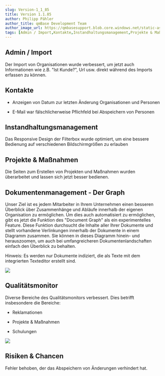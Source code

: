 ```yaml
---
slug: Version-1_1_85
title: Version 1.1.85
author: Philipp Pähler
author_title: qmBase Development Team
author_image_url: https://qmbasesupport.blob.core.windows.net/static-assets/img/persons/paehler_round.png
tags: [Admin / Import,Kontakte,Instandhaltungsmanagement,Projekte & Maßnahmen,Dokumentenmanagement - Der Graph,Qualitätsmonitor,Risiken & Chancen,Changelog]
---
```

## Admin / Import

Der Import von Organisationen wurde verbessert, um jetzt auch Informationen wie z.B. "Ist Kunde?", Url usw. direkt während des Imports erfassen zu können.

## Kontakte

*   Anzeigen von Datum zur letzten Änderung Organisationen und Personen

*   E-Mail war fälschlicherweise Pflichfeld bei Abspeichern von Personen

## Instandhaltungsmanagement

Das Responsive Design der Filterbox wurde optimiert, um eine bessere Bedienung auf verschiedenen Bildschirmgrößen zu erlauben

## Projekte & Maßnahmen

Die Seiten zum Erstellen von Projekten und Maßnahmen wurden überarbeitet und lassen sich jetzt besser bedienen.

## Dokumentenmanagement - Der Graph

Unser Ziel ist es jedem Mitarbeiter in Ihrem Unternehmen einen besseren Überblick über Zusammenhänge und Abläufe innerhalb der eigenen Organisation zu ermöglichen. Um dies auch automatisiert zu ermöglichen, gibt es jetzt die Funktion des "Document Graph" als ein experimentelles Feature. Diese Funktion durchsucht die Inhalte aller Ihrer Dokumente und stellt vorhandene Verlinkungen innerhalb der Dokumente in einem Diagramm zusammen. Sie können in dieses Diagramm hinein- und herauszoomen, um auch bei umfangreicheren Dokumentenlandschaften einfach den Überblick zu behalten.

Hinweis: Es werden nur Dokumente indiziert, die als Texte mit dem integrierten Texteditor erstellt sind.

![](https://caqadmin.blob.core.windows.net/releasenotes/70-images/mceclip1.png)

## Qualitätsmonitor

Diverse Bereiche des Qualitätsmonitors verbessert. Dies betrifft insbesondere die Bereiche:

*   Reklamationen

*   Projekte & Maßnahmen

*   Schulungen

![](https://caqadmin.blob.core.windows.net/releasenotes/70-images/mceclip0.png)

## Risiken & Chancen

Fehler behoben, der das Abspeichern von Änderungen verhindert hat.